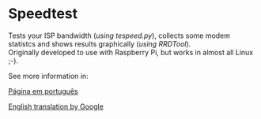 Speedtest
=========
Tests your ISP bandwidth (_using tespeed.py_), collects some modem statistcs and shows results graphically (_using RRDTool_).  
Originally developed to use with Raspberry Pi, but works in almost all Linux ;-).   

See more information in:  

[Página em português](http://cdfreitas.github.io/blog/2013/04/19/raspberry-pi-seu-provedor-de-banda-larga-entrega-o-prometido/ )  

[English translation by Google](http://translate.google.com/translate?sl=pt&tl=en&js=n&prev=_t&hl=pt-BR&ie=UTF-8&eotf=1&u=http%3A%2F%2Fcdfreitas.github.io%2Fblog%2F2013%2F04%2F19%2Fraspberry-pi-seu-provedor-de-banda-larga-entrega-o-prometido%2F)

